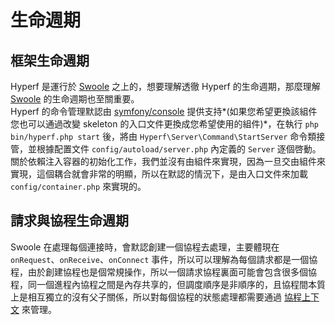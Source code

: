 # 生命週期

## 框架生命週期

Hyperf 是運行於 [Swoole](http://github.com/swoole/swoole-src) 之上的，想要理解透徹 Hyperf 的生命週期，那麼理解 [Swoole](http://github.com/swoole/swoole-src) 的生命週期也至關重要。   
Hyperf 的命令管理默認由 [symfony/console](https://github.com/symfony/console) 提供支持*(如果您希望更換該組件您也可以通過改變 skeleton 的入口文件更換成您希望使用的組件)*，在執行 `php bin/hyperf.php start` 後，將由 `Hyperf\Server\Command\StartServer` 命令類接管，並根據配置文件 `config/autoload/server.php` 內定義的 `Server` 逐個啓動。   
關於依賴注入容器的初始化工作，我們並沒有由組件來實現，因為一旦交由組件來實現，這個耦合就會非常的明顯，所以在默認的情況下，是由入口文件來加載 `config/container.php` 來實現的。

## 請求與協程生命週期

Swoole 在處理每個連接時，會默認創建一個協程去處理，主要體現在 `onRequest`、`onReceive`、`onConnect` 事件，所以可以理解為每個請求都是一個協程，由於創建協程也是個常規操作，所以一個請求協程裏面可能會包含很多個協程，同一個進程內協程之間是內存共享的，但調度順序是非順序的，且協程間本質上是相互獨立的沒有父子關係，所以對每個協程的狀態處理都需要通過 [協程上下文](zh-hk/coroutine.md#協程上下文) 來管理。   

